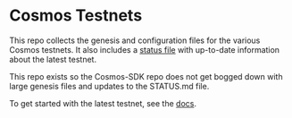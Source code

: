 # Cosmos Testnets

This repo collects the genesis and configuration files for the various Cosmos
testnets. It also includes a [status file](STATUS.md) with up-to-date
information about the latest testnet.

This repo exists so the Cosmos-SDK repo does not get bogged down with large
genesis files and updates to the STATUS.md file.

To get started with the latest testnet, see the
[docs](https://cosmos.network/docs/getting-started/full-node.html).

